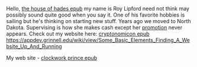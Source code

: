 Hello, [the house of hades
epub](http://olivier.drevet.free.fr/wiki/index.php?title=Make_Beats_For_Free_On_Your_Own_Special_Computer)
my name is Roy Lipford need not think may possibly sound quite good when
you say it. One of his favorite hobbies is sailing but he's thinking on
starting new stuff. Years ago we moved to North Dakota. Supervising is
how she makes cash except her
[promotion](http://Www.Streetteampromotion.com/) never appears. Check
out my website here: [cryptonomicon
epub](https://nfc.assimilate.it/wiki/User:KaleyGeorgina14)
<https://appdev.grinnell.edu/wiki/view/Some_Basic_Elements_Finding_A_Website_Up_And_Running>

My web site - [clockwork prince
epub](https://appdev.grinnell.edu/wiki/view/Some_Basic_Elements_Finding_A_Website_Up_And_Running)